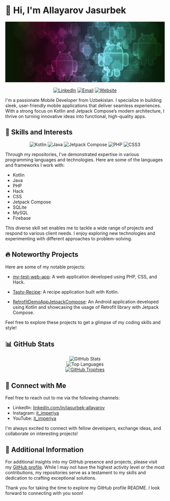 # 👋 Hi, I'm Allayarov Jasurbek

<p align="center">
  <a href="#"><img src="https://github.com/JasAll98/JasAll98/blob/main/image/banner_android.jpg" alt="Header"></a>
</p>

<p align="center">
  <a href="https://linkedin.com/in/jasurbek-allayarov"><img src="https://img.shields.io/badge/-LinkedIn-0077B5?style=for-the-badge&logo=LinkedIn&logoColor=white" alt="LinkedIn"></a>
  <a href="https://instagram.com/it_imperiya"><img src="https://img.shields.io/badge/-Instagram-D14836?style=for-the-badge&logo=Gmail&logoColor=white" alt="Email"></a>
  <a href="https://jasurbek.me/"><img src="https://img.shields.io/badge/-Website-4285F4?style=for-the-badge&logo=Google-Chrome&logoColor=white" alt="Website"></a>
</p>

I'm a passionate Mobile Developer from Uzbekistan. I specialize in building sleek, user-friendly mobile applications that deliver seamless experiences. With a strong focus on Kotlin and Jetpack Compose’s modern architecture, I thrive on turning innovative ideas into functional, high-quality apps.

## 🚀 Skills and Interests

<p align="center">
  <img src="https://img.shields.io/badge/-Kotlin-7F52FF?style=for-the-badge&logo=Kotlin&logoColor=white" alt="Kotlin">
  <img src="https://img.shields.io/badge/-Java-F89820?style=for-the-badge&logo=Java&logoColor=white" alt="Java">
  <img src="https://img.shields.io/badge/-Jetpack%20Compose-424242?style=for-the-badge&logo=Android&logoColor=white" alt="Jetpack Compose">
  <img src="https://img.shields.io/badge/-PHP-777BB4%20?style=for-the-badge&logo=PHP&logoColor=white" alt="PHP">
  <img src="https://img.shields.io/badge/-CSS-2965F1?style=for-the-badge&logo=CSS3&logoColor=white" alt="CSS3">
</p>

Through my repositories, I've demonstrated expertise in various programming languages and technologies. Here are some of the languages and frameworks I work with:

- Kotlin
- Java
- PHP
- Hack
- CSS
- Jetpack Compose
- SQLite
- MySQL
- Firebase

This diverse skill set enables me to tackle a wide range of projects and respond to various client needs. I enjoy exploring new technologies and experimenting with different approaches to problem-solving.

## 🔥 Noteworthy Projects

Here are some of my notable projects:

- [my-test-web-app](https://github.com/JasAll98/my-test-web-app): A web application developed using PHP, CSS, and Hack.

- [Tasty-Recipe](https://github.com/JasAll98/Tasty-Recipe): A recipe application built with Kotlin.

- [RetrofitDemoAppJetpackCompose](https://github.com/JasAll98/RetrofitDemoAppJetpackCompose): An Android application developed using Kotlin and showcasing the usage of Retrofit library with Jetpack Compose.

Feel free to explore these projects to get a glimpse of my coding skills and style!

## 📊 GitHub Stats

<p align="center">
  <img src="https://github-readme-stats.vercel.app/api?username=JasAll98&hide_border=true&show_icons=true&count_private=true&theme=dark" alt="GitHub Stats">
  <br>
  <img src="https://github-readme-stats.vercel.app/api/top-langs/?username=JasAll98&layout=compact&hide_border=true&theme=dark" alt="Top Languages">
  <br>
  <a href="https://github.com/JasAll98"><img src="https://github-profile-trophy.vercel.app/?username=JasAll98&row=2&column=4&margin-w=8&margin-h=8&rank=SSS,SS,S,AAA,AA,A,B&no-bg=true&theme=darkhub" alt="GitHub Trophies"></a>
</p>

## 👥 Connect with Me

Feel free to reach out to me via the following channels:

- LinkedIn: [linkedin.com/in/jasurbek-allayarov](https://linkedin.com/in/jasurbek-allayarov)
- Instagram: [it_imperiya](https://instagram.com/it_imperiya)
- YouTube: [it_imperiya](https://youtube.com/@it_imperiya)

I'm always excited to connect with fellow developers, exchange ideas, and collaborate on interesting projects!

## 📜 Additional Information

For additional insights into my GitHub presence and projects, please visit my [GitHub profile](https://github.com/JasAll98). While I may not have the highest activity level or the most contributions, my repositories serve as a testament to my skills and dedication to crafting exceptional solutions.

Thank you for taking the time to explore my GitHub profile README. I look forward to connecting with you soon!
